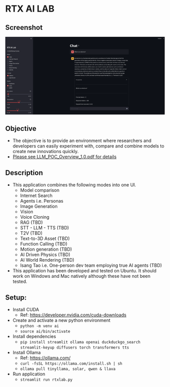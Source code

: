 # RTX AI LAB
## Screenshot
![RTX AI Lab Screenshot](https://github.com/isangtao/rtxailab/blob/main/Screenshot%20from%202024-02-22%2020-10-16.png?raw=true)
## Objective
* The objective is to provide an environment where researchers and developers can easily experiment with, compare and combine models to create new innovations quickly.
* [Please see LLM_POC_Overview_1.0.pdf for details](https://github.com/isangtao/rtxailab/blob/main/LLM_POC_Overview_1.0.pdf)
## Description
* This application combines the following modes into one UI.
  * Model comparison
  * Internet Search
  * Agents i.e. Personas
  * Image Generation
  * Vision
  * Voice Cloning
  * RAG (TBD)
  * STT - LLM - TTS (TBD)
  * T2V (TBD)
  * Text-to-3D Asset (TBD)
  * Function Calling (TBD)
  * Motion generation (TBD)
  * AI Driven Physics (TBD)
  * AI World Rendering (TBD)
  * Isang Tao i.e. One-person dev team employing true AI agents (TBD)
* This application has been developed and tested on Ubuntu. It should work on Windows and Mac natively although these have not been tested.
## Setup:
* Install CUDA
  * Ref: https://developer.nvidia.com/cuda-downloads
* Create and activate a new python environment
  * ```python -m venv ai```
  * ```source ai/bin/activate```
* Install dependencies 
  * ```pip install streamlit ollama openai duckduckgo_search streamlit-keyup diffusers torch transformers tts```
* Install Ollama
  * Ref: https://ollama.com/
  * ```curl -fsSL https://ollama.com/install.sh | sh```
  * ```ollama pull tinyllama, solar, qwen & llava```
* Run application
  * ```streamlit run rtxlab.py```
